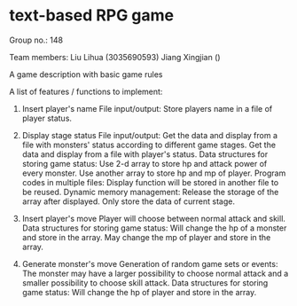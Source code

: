 # text-based RPG game

Group no.: 148

Team members:
Liu Lihua (3035690593)
Jiang Xingjian ()

A game description with basic game rules

A list of features / functions to implement:

1. Insert player's name
File input/output:
Store players name in a file of player status. 

2. Display stage status
File input/output:
  Get the data and display from a file with monsters' status according to different game stages.
  Get the data and display from a file with player's status.
Data structures for storing game status:
  Use 2-d array to store hp and attack power of every monster.
  Use another array to store hp and mp of player. 
Program codes in multiple files:
  Display function will be stored in another file to be reused. 
Dynamic memory management:
  Release the storage of the array after displayed. Only store the data of current stage. 

3. Insert player's move
  Player will choose between normal attack and skill. 
Data structures for storing game status:
  Will change the hp of a monster and store in the array. 
  May change the mp of player and store in the array. 

4. Generate monster's move
Generation of random game sets or events:
  The monster may have a larger possibility to choose normal attack and a smaller possibility to choose skill attack. 
Data structures for storing game status:
  Will change the hp of player and store in the array. 
